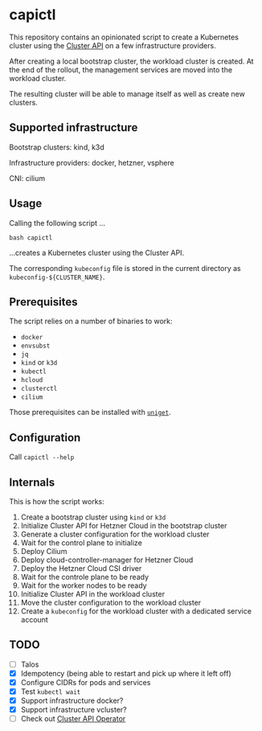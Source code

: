 # capictl

This repository contains an opinionated script to create a Kubernetes cluster using the [Cluster API](https://cluster-api.sigs.k8s.io/) on a few infrastructure providers.

After creating a local bootstrap cluster, the workload cluster is created. At the end of the rollout, the management services are moved into the workload cluster.

The resulting cluster will be able to manage itself as well as create new clusters.

## Supported infrastructure

Bootstrap clusters: kind, k3d

Infrastructure providers: docker, hetzner, vsphere

CNI: cilium

## Usage

Calling the following script ...

```shell
bash capictl
```

...creates a Kubernetes cluster using the Cluster API.

The corresponding `kubeconfig` file is stored in the current directory as `kubeconfig-${CLUSTER_NAME}`.

## Prerequisites

The script relies on a number of binaries to work:
- `docker`
- `envsubst`
- `jq`
- `kind` or `k3d`
- `kubectl`
- `hcloud`
- `clusterctl`
- `cilium`

Those prerequisites can be installed with [`uniget`](https://uniget.dev).

## Configuration

Call `capictl --help`

## Internals

This is how the script works:

1. Create a bootstrap cluster using `kind` or `k3d`
1. Initialize Cluster API for Hetzner Cloud in the bootstrap cluster
1. Generate a cluster configuration for the workload cluster
1. Wait for the control plane to initialize
1. Deploy Cilium
1. Deploy cloud-controller-manager for Hetzner Cloud
1. Deploy the Hetzner Cloud CSI driver
1. Wait for the controle plane to be ready
1. Wait for the worker nodes to be ready
1. Initialize Cluster API in the workload cluster
1. Move the cluster configuration to the workload cluster
1. Create a `kubeconfig` for the workload cluster with a dedicated service account

## TODO

- [ ] Talos
- [x] Idempotency (being able to restart and pick up where it left off)
- [x] Configure CIDRs for pods and services
- [x] Test `kubectl wait`
- [x] Support infrastructure docker?
- [x] Support infrastructure vcluster?
- [ ] Check out [Cluster API Operator](https://github.com/kubernetes-sigs/cluster-api-operator)
